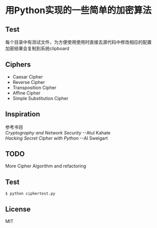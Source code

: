 # 用Python实现的一些简单的加密算法
## Test
每个目录中有测试文件，为方便使用使用时直接去源代码中修改相应的配置   
加密结果会复制到系统clipboard
## Ciphers
+ Caesar Cipher
+ Reverse Cipher
+ Transposition Cipher
+ Affine Cipher
+ Simple Substitution Cipher 

## Inspiration
参考书目  
  *Cryptography and Network Security*   --Atul Kahate  
  *Hacking Secret Cipher with Python*   --AI Sweigart
## TODO
More Cipher Algorithm and refactoring
## Test
```
$ python ciphertest.py
```
## License
 MIT

